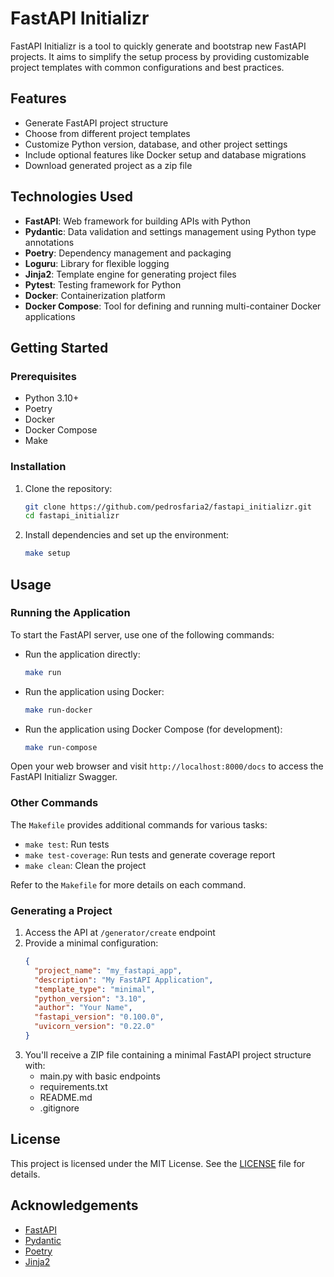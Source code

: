 # FastAPI Initializr

FastAPI Initializr is a tool to quickly generate and bootstrap new FastAPI projects. It aims to simplify the setup process by providing customizable project templates with common configurations and best practices.

## Features

- Generate FastAPI project structure
- Choose from different project templates
- Customize Python version, database, and other project settings
- Include optional features like Docker setup and database migrations
- Download generated project as a zip file

## Technologies Used

- **FastAPI**: Web framework for building APIs with Python
- **Pydantic**: Data validation and settings management using Python type annotations
- **Poetry**: Dependency management and packaging
- **Loguru**: Library for flexible logging
- **Jinja2**: Template engine for generating project files
- **Pytest**: Testing framework for Python
- **Docker**: Containerization platform
- **Docker Compose**: Tool for defining and running multi-container Docker applications

## Getting Started

### Prerequisites

- Python 3.10+
- Poetry
- Docker
- Docker Compose
- Make

### Installation

1. Clone the repository:

   ```bash
   git clone https://github.com/pedrosfaria2/fastapi_initializr.git
   cd fastapi_initializr
   ```

2. Install dependencies and set up the environment:

   ```bash
   make setup
   ```

## Usage

### Running the Application

To start the FastAPI server, use one of the following commands:

- Run the application directly:

  ```bash
  make run
  ```

- Run the application using Docker:

  ```bash
  make run-docker
  ```

- Run the application using Docker Compose (for development):

  ```bash
  make run-compose
  ```

Open your web browser and visit `http://localhost:8000/docs` to access the FastAPI Initializr Swagger.

### Other Commands

The `Makefile` provides additional commands for various tasks:

- `make test`: Run tests
- `make test-coverage`: Run tests and generate coverage report
- `make clean`: Clean the project

Refer to the `Makefile` for more details on each command.

### Generating a Project

1. Access the API at `/generator/create` endpoint
2. Provide a minimal configuration:
   ```json
   {
     "project_name": "my_fastapi_app",
     "description": "My FastAPI Application",
     "template_type": "minimal",
     "python_version": "3.10",
     "author": "Your Name",
     "fastapi_version": "0.100.0",
     "uvicorn_version": "0.22.0"
   }
   ```
3. You'll receive a ZIP file containing a minimal FastAPI project structure with:
   - main.py with basic endpoints
   - requirements.txt
   - README.md
   - .gitignore

## License

This project is licensed under the MIT License. See the [LICENSE](LICENSE) file for details.

## Acknowledgements

- [FastAPI](https://fastapi.tiangolo.com/)
- [Pydantic](https://pydantic-docs.helpmanual.io/)
- [Poetry](https://python-poetry.org/)
- [Jinja2](https://jinja.palletsprojects.com/)
